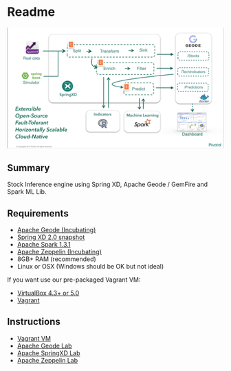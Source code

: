 # Readme

![Architecture](StockInference-arch.png)

## Summary

Stock Inference engine using Spring XD, Apache Geode / GemFire and Spark ML Lib.

## Requirements

* [Apache Geode (Incubating)](http://geode.incubator.apache.org/)
* [Spring XD 2.0 snapshot](http://repo.springsource.org/libs-snapshot-local/org/springframework/xd/spring-xd/2.0.0.BUILD-SNAPSHOT/spring-xd-2.0.0.BUILD-20150807.070129-71-dist.zip)
* [Apache Spark 1.3.1](http://spark.apache.org/downloads.html)
* [Apache Zeppelin (Incubating)](http://zeppelin.incubator.apache.org/)
* 8GB+ RAM (recommended)
* Linux or OSX (Windows should be OK but not ideal)

If you want use our pre-packaged Vagrant VM:

* [VirtualBox 4.3+ or 5.0](https://www.virtualbox.org/wiki/Downloads)
* [Vagrant](https://www.vagrantup.com/downloads.html)

## Instructions

* [Vagrant VM](VM.md)
* [Apache Geode Lab](Geode.md)
* [Apache SpringXD Lab](SpringXD.md)
* [Apache Zeppelin Lab](Zeppelin.md)
